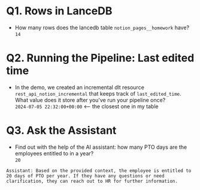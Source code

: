 # Q1. Rows in LanceDB
* How many rows does the lancedb table `notion_pages__homework` have?  
`14`

# Q2. Running the Pipeline: Last edited time
* In the demo, we created an incremental dlt resource `rest_api_notion_incremental` that keeps track of `last_edited_time`.  
What value does it store after you've run your pipeline once?  
`2024-07-05 22:32:00+00:00` <-- the closest one in my table

# Q3. Ask the Assistant
* Find out with the help of the AI assistant: how many PTO days are the employees entitled to in a year?  
`20`
```
Assistant: Based on the provided context, the employee is entitled to 20 days of PTO per year. If they have any questions or need clarification, they can reach out to HR for further information.  
```
